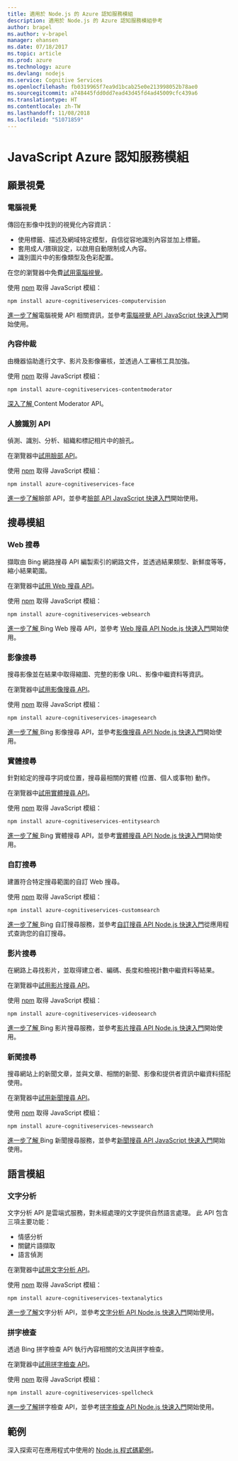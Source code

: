 ```yaml
---
title: 適用於 Node.js 的 Azure 認知服務模組
description: 適用於 Node.js 的 Azure 認知服務模組參考
author: brapel
ms.author: v-brapel
manager: ehansen
ms.date: 07/18/2017
ms.topic: article
ms.prod: azure
ms.technology: azure
ms.devlang: nodejs
ms.service: Cognitive Services
ms.openlocfilehash: fb0319965f7ea9d1bcab25e0e213998052b78ae0
ms.sourcegitcommit: a748445fdd0dd7ead43d45fd4ad45009cfc439a6
ms.translationtype: HT
ms.contentlocale: zh-TW
ms.lasthandoff: 11/08/2018
ms.locfileid: "51071859"
---
```

# <a name="javascript-azure-cognitive-services-modules"></a>JavaScript Azure 認知服務模組

## <a name="vision-modules"></a>願景視覺

### <a name="computer-vision"></a>電腦視覺 

傳回在影像中找到的視覺化內容資訊：

- 使用標籤、描述及網域特定模型，自信從容地識別內容並加上標籤。
- 套用成人/猥瑣設定，以啟用自動限制成人內容。
- 識別圖片中的影像類型及色彩配置。

在您的瀏覽器中免費[試用電腦視覺](https://azure.microsoft.com/services/cognitive-services/computer-vision/)。

使用 [npm](https://docs.npmjs.com/getting-started/installing-npm-packages-locally) 取得 JavaScript 模組：

```
npm install azure-cognitiveservices-computervision
```

[進一步了解](/azure/cognitive-services/computer-vision/home)電腦視覺 API 相關資訊，並參考[電腦視覺 API JavaScript 快速入門](/azure/cognitive-services/computer-vision/quickstarts/javascript)開始使用。

### <a name="content-moderator"></a>內容仲裁

由機器協助進行文字、影片及影像審核，並透過人工審核工具加強。

使用 [npm](https://docs.npmjs.com/getting-started/installing-npm-packages-locally) 取得 JavaScript 模組：

```
npm install azure-cognitiveservices-contentmoderator
```

[深入了解 ](/azure/cognitive-services/content-moderator/overview)Content Moderator API。

### <a name="face-api"></a>人臉識別 API

偵測、識別、分析、組織和標記相片中的臉孔。 

在瀏覽器中[試用臉部 API](https://azure.microsoft.com/services/cognitive-services/face/)。

使用 [npm](https://docs.npmjs.com/getting-started/installing-npm-packages-locally) 取得 JavaScript 模組：

```
npm install azure-cognitiveservices-face
```

[進一步了解](/azure/cognitive-services/face/overview)臉部 API，並參考[臉部 API JavaScript 快速入門](/azure/cognitive-services/Face/quickstarts/javascript)開始使用。

## <a name="search-modules"></a>搜尋模組

### <a name="web-search"></a>Web 搜尋

擷取由 Bing 網路搜尋 API 編製索引的網路文件，並透過結果類型、新鮮度等等，縮小結果範圍。 

在瀏覽器中[試用 Web 搜尋 API](https://azure.microsoft.com/services/cognitive-services/bing-web-search-api/)。

使用 [npm](https://docs.npmjs.com/getting-started/installing-npm-packages-locally) 取得 JavaScript 模組：

```
npm install azure-cognitiveservices-websearch
```

[進一步了解 ](/azure/cognitive-services/bing-web-search/overview)Bing Web 搜尋 API，並參考 [Web 搜尋 API Node.js 快速入門](/azure/cognitive-services/bing-web-search/quickstarts/nodejs)開始使用。

### <a name="image-search"></a>影像搜尋

搜尋影像並在結果中取得縮圖、完整的影像 URL、影像中繼資料等資訊。

在瀏覽器中[試用影像搜尋 API](https://azure.microsoft.com/services/cognitive-services/bing-image-search-api/)。

使用 [npm](https://docs.npmjs.com/getting-started/installing-npm-packages-locally) 取得 JavaScript 模組：

```
npm install azure-cognitiveservices-imagesearch
```

[進一步了解 ](/azure/cognitive-services/bing-image-search/overview)Bing 影像搜尋 API，並參考[影像搜尋 API Node.js 快速入門](/azure/cognitive-services/bing-image-search/quickstarts/nodejs)開始使用。


### <a name="entity-search"></a>實體搜尋

針對給定的搜尋字詞或位置，搜尋最相關的實體 (位置、個人或事物) 動作。

在瀏覽器中[試用實體搜尋 API](https://azure.microsoft.com/services/cognitive-services/bing-entity-search-api/)。

使用 [npm](https://docs.npmjs.com/getting-started/installing-npm-packages-locally) 取得 JavaScript 模組：

```
npm install azure-cognitiveservices-entitysearch
```

[進一步了解 ](/azure/cognitive-services/bing-entities-search/search-the-web)Bing 實體搜尋 API，並參考[實體搜尋 API Node.js 快速入門](/azure/cognitive-services/bing-entities-search/quickstarts/nodejs)開始使用。

### <a name="custom-search"></a>自訂搜尋

建置符合特定搜尋範圍的自訂 Web 搜尋。

使用 [npm](https://docs.npmjs.com/getting-started/installing-npm-packages-locally) 取得 JavaScript 模組：

```
npm install azure-cognitiveservices-customsearch
```

[進一步了解 ](/azure/cognitive-services/bing-custom-search/)Bing 自訂搜尋服務，並參考[自訂搜尋 API Node.js 快速入門](/azure/cognitive-services/bing-custom-search/call-endpoint-nodejs)從應用程式查詢您的自訂搜尋。

### <a name="video-search"></a>影片搜尋

在網路上尋找影片，並取得建立者、編碼、長度和檢視計數中繼資料等結果。

在瀏覽器中[試用影片搜尋 API](https://azure.microsoft.com/services/cognitive-services/bing-video-search-api/)。

使用 [npm](https://docs.npmjs.com/getting-started/installing-npm-packages-locally) 取得 JavaScript 模組：

```
npm install azure-cognitiveservices-videosearch
```

[進一步了解 ](/azure/cognitive-services/bing-video-search/search-the-web)Bing 影片搜尋服務，並參考[影片搜尋 API Node.js 快速入門](/azure/cognitive-services/bing-video-search/nodejs)開始使用。


### <a name="news-search"></a>新聞搜尋

搜尋網站上的新聞文章，並與文章、相關的新聞、影像和提供者資訊中繼資料搭配使用。

在瀏覽器中[試用新聞搜尋 API](https://azure.microsoft.com/services/cognitive-services/bing-news-search-api/)。

使用 [npm](https://docs.npmjs.com/getting-started/installing-npm-packages-locally) 取得 JavaScript 模組：

```
npm install azure-cognitiveservices-newssearch
```

[進一步了解 ](/azure/cognitive-services/bing-news-search/search-the-web)Bing 新聞搜尋服務，並參考[新聞搜尋 API JavaScript 快速入門](/azure/cognitive-services/bing-news-search/nodejs)開始使用。


## <a name="language-modules"></a>語言模組

### <a name="text-analytics"></a>文字分析 

文字分析 API 是雲端式服務，對未經處理的文字提供自然語言處理。 此 API 包含三項主要功能：

- 情感分析
- 關鍵片語擷取
- 語言偵測

在瀏覽器中[試用文字分析 API](https://azure.microsoft.com/services/cognitive-services/text-analytics/)。

使用 [npm](https://docs.npmjs.com/getting-started/installing-npm-packages-locally) 取得 JavaScript 模組：

```
npm install azure-cognitiveservices-textanalytics
```

[進一步了解](/azure/cognitive-services/text-analytics/overview)文字分析 API，並參考[文字分析 API Node.js 快速入門](/azure/cognitive-services/text-analytics/quickstarts/nodejs)開始使用。


### <a name="spell-check"></a>拼字檢查

透過 Bing 拼字檢查 API 執行內容相關的文法與拼字檢查。

在瀏覽器中[試用拼字檢查 API](https://azure.microsoft.com/services/cognitive-services/spell-check/)。

使用 [npm](https://docs.npmjs.com/getting-started/installing-npm-packages-locally) 取得 JavaScript 模組：

```
npm install azure-cognitiveservices-spellcheck
```

[進一步了解](/azure/cognitive-services/bing-spell-check/proof-text)拼字檢查 API，並參考[拼字檢查 API Node.js 快速入門](/azure/cognitive-services/bing-spell-check/quickstarts/nodejs)開始使用。

## <a name="samples"></a>範例

深入探索可在應用程式中使用的 [Node.js 程式碼範例](https://azure.microsoft.com/resources/samples/?platform=nodejs)。
